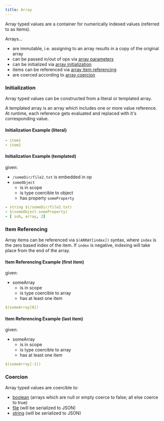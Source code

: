```yaml
---
title: Array
---
```


Array typed values are a container for numerically indexed values (referred to as items).

Arrays...
- are immutable, i.e. assigning to an array results in a copy of the original array
- can be passed in/out of ops via [array parameters](../op-directory/op/parameter/array.md)
- can be initialized via [array initialization](#initialization)
- items can be referenced via [array item referencing](#item-referencing)
- are coerced according to [array coercion](#coercion)

### Initialization
Array typed values can be constructed from a literal or templated array.
 
A templated array is an array which includes one or more value reference.
At runtime, each reference gets evaluated and replaced with it's corresponding value. 

#### Initialization Example (literal)
```yaml
- item1
- item2
```

#### Initialization Example (templated)
given:
- `/someDir/file2.txt` is embedded in op
- `someObject` 
  - is in scope
  - is type coercible to object
  - has property `someProperty`

```yaml
- string $(/someDir/file2.txt)
- $(someObject.someProperty)
- [ sub, array, 2]
```

### Item Referencing
Array items can be referenced via `$(ARRAY[index])` syntax, where `index` is the zero based index of the item. 
If `index` is negative, indexing will take place from the end of the array.

#### Item Referencing Example (first item)
given:
- someArray
  - is in scope
  - is type coercible to array
  - has at least one item

```yaml
$(someArray[0])
```

#### Item Referencing Example (last item)
given:
- someArray
  - is in scope
  - is type coercible to array
  - has at least one item

```yaml
$(someArray[-1])
```

### Coercion
Array typed values are coercible to:

- [boolean](boolean.md) (arrays which are null or empty coerce to false; all else coerce to true)
- [file](file.md) (will be serialized to JSON)
- [string](string.md) (will be serialized to JSON)